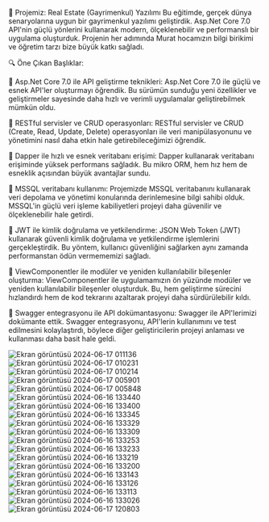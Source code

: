📌 Projemiz: Real Estate (Gayrimenkul) Yazılımı
Bu eğitimde, gerçek dünya senaryolarına uygun bir gayrimenkul yazılımı geliştirdik. Asp.Net Core 7.0 API'nin güçlü yönlerini kullanarak modern, ölçeklenebilir ve performanslı bir uygulama oluşturduk. Projenin her adımında Murat hocamızın bilgi birikimi ve öğretim tarzı bize büyük katkı sağladı.

🔍 Öne Çıkan Başlıklar:

📌 Asp.Net Core 7.0 ile API geliştirme teknikleri: Asp.Net Core 7.0 ile güçlü ve esnek API'ler oluşturmayı öğrendik. Bu sürümün sunduğu yeni özellikler ve geliştirmeler sayesinde daha hızlı ve verimli uygulamalar geliştirebilmek mümkün oldu. 

📌 RESTful servisler ve CRUD operasyonları: RESTful servisler ve CRUD (Create, Read, Update, Delete) operasyonları ile veri manipülasyonunu ve yönetimini nasıl daha etkin hale getirebileceğimizi öğrendik.

📌 Dapper ile hızlı ve esnek veritabanı erişimi: Dapper kullanarak veritabanı erişiminde yüksek performans sağladık. Bu mikro ORM, hem hız hem de esneklik açısından büyük avantajlar sundu.

📌 MSSQL veritabanı kullanımı: Projemizde MSSQL veritabanını kullanarak veri depolama ve yönetimi konularında derinlemesine bilgi sahibi olduk. MSSQL'in güçlü veri işleme kabiliyetleri projeyi daha güvenilir ve ölçeklenebilir hale getirdi.

📌 JWT ile kimlik doğrulama ve yetkilendirme: JSON Web Token (JWT) kullanarak güvenli kimlik doğrulama ve yetkilendirme işlemlerini gerçekleştirdik. Bu yöntem, kullanıcı güvenliğini sağlarken aynı zamanda performanstan ödün vermememizi sağladı.

📌 ViewComponentler ile modüler ve yeniden kullanılabilir bileşenler oluşturma: ViewComponentler ile uygulamamızın ön yüzünde modüler ve yeniden kullanılabilir bileşenler oluşturduk. Bu, hem geliştirme sürecini hızlandırdı hem de kod tekrarını azaltarak projeyi daha sürdürülebilir kıldı.

📌 Swagger entegrasyonu ile API dokümantasyonu: Swagger ile API'lerimizi dokümante ettik. Swagger entegrasyonu, API'lerin kullanımını ve test edilmesini kolaylaştırdı, böylece diğer geliştiricilerin projeyi anlaması ve kullanması daha basit hale geldi.


![Ekran görüntüsü 2024-06-17 011136](https://github.com/MRCERYANCI/RealEstate_Dapper_Api/assets/98846167/cfa10927-7346-440a-b5b5-7e7b2022119a)
![Ekran görüntüsü 2024-06-17 010231](https://github.com/MRCERYANCI/RealEstate_Dapper_Api/assets/98846167/b7f987bb-649e-4a48-8b45-0e42f62cfc26)
![Ekran görüntüsü 2024-06-17 010214](https://github.com/MRCERYANCI/RealEstate_Dapper_Api/assets/98846167/331af9e7-943d-4bbc-8cc3-1b3f85578343)
![Ekran görüntüsü 2024-06-17 005901](https://github.com/MRCERYANCI/RealEstate_Dapper_Api/assets/98846167/e6fb49a9-e178-4ee1-8bd4-ff2a221a43d7)
![Ekran görüntüsü 2024-06-17 005848](https://github.com/MRCERYANCI/RealEstate_Dapper_Api/assets/98846167/af64fe3d-4822-481c-99f3-0ba916b00573)
![Ekran görüntüsü 2024-06-16 133440](https://github.com/MRCERYANCI/RealEstate_Dapper_Api/assets/98846167/27488492-8e2c-40b2-b1c2-063352f1edf6)
![Ekran görüntüsü 2024-06-16 133400](https://github.com/MRCERYANCI/RealEstate_Dapper_Api/assets/98846167/89b6efbf-c8ca-41d1-ac08-24e8d2ff0066)
![Ekran görüntüsü 2024-06-16 133345](https://github.com/MRCERYANCI/RealEstate_Dapper_Api/assets/98846167/79ed822f-3072-4429-a369-5846aec5fc56)
![Ekran görüntüsü 2024-06-16 133329](https://github.com/MRCERYANCI/RealEstate_Dapper_Api/assets/98846167/b81c7b9a-ad43-4efe-a2e8-48f78d8c18e0)
![Ekran görüntüsü 2024-06-16 133309](https://github.com/MRCERYANCI/RealEstate_Dapper_Api/assets/98846167/4fc8590f-875c-4d1c-8e39-aecacf426c99)
![Ekran görüntüsü 2024-06-16 133253](https://github.com/MRCERYANCI/RealEstate_Dapper_Api/assets/98846167/09e957fd-499e-447a-b327-4b5b5349faf4)
![Ekran görüntüsü 2024-06-16 133233](https://github.com/MRCERYANCI/RealEstate_Dapper_Api/assets/98846167/533ac973-2451-459d-b6c1-17b28bd0608e)
![Ekran görüntüsü 2024-06-16 133219](https://github.com/MRCERYANCI/RealEstate_Dapper_Api/assets/98846167/319f92c8-86f7-4360-ad9f-df75b80b2e13)
![Ekran görüntüsü 2024-06-16 133200](https://github.com/MRCERYANCI/RealEstate_Dapper_Api/assets/98846167/c7ead285-680d-439d-9417-f12893082198)
![Ekran görüntüsü 2024-06-16 133143](https://github.com/MRCERYANCI/RealEstate_Dapper_Api/assets/98846167/be9601b7-d382-4c9a-ac24-0cb5e3fb143a)
![Ekran görüntüsü 2024-06-16 133126](https://github.com/MRCERYANCI/RealEstate_Dapper_Api/assets/98846167/b8dab570-e873-44ed-972d-60f261c1fffd)
![Ekran görüntüsü 2024-06-16 133113](https://github.com/MRCERYANCI/RealEstate_Dapper_Api/assets/98846167/6741c6c4-bd87-4842-b718-07359d41df60)
![Ekran görüntüsü 2024-06-16 133026](https://github.com/MRCERYANCI/RealEstate_Dapper_Api/assets/98846167/cac4742a-74b3-4738-86c8-79c9673c133d)
![Ekran görüntüsü 2024-06-17 120803](https://github.com/MRCERYANCI/RealEstate_Dapper_Api/assets/98846167/637069eb-aa04-4cb0-8856-e08b9996b9ed)
